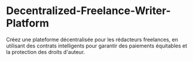 # Decentralized-Freelance-Writer-Platform
Créez une plateforme décentralisée pour les rédacteurs freelances, en utilisant des contrats intelligents pour garantir des paiements équitables et la protection des droits d'auteur.
